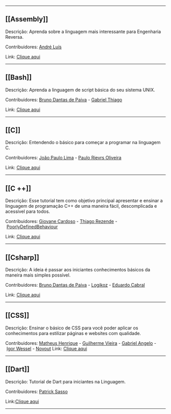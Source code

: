----
## [[Assembly]]

Descrição: Aprenda sobre a linguagem mais interessante para Engenharia Reversa.

Contribuidores: [André Luís](https://github.com/andreluispy)

Link: [Clique aqui](https://github.com/andreluispy/assembly4noobs)

-----
## [[Bash]]

Descrição: Aprenda a linguagem de script básica do seu sistema UNIX.

Contribuidores: [Bruno Dantas de Paiva](https://github.com/DantasB) - [Gabriel Thiago](https://github.com/gth1ago)

Link: [Clique aqui](https://github.com/DantasB/Bash4Noobs)

-----
## [[C]]
Descrição: Entendendo o básico para começar a programar na linguagem C.

Contribuidores: [João Paulo Lima](https://github.com/jpaulohe4rt) - [Paulo Rievrs Oliveira](https://github.com/paulorievrs)

Link: [Clique aqui](https://github.com/jpaulohe4rt/c4noobs)

-----
## [[C ++]]
Descrição: Esse tutorial tem como objetivo principal apresentar e ensinar a linguagem de programação C++ de uma maneira fácil, descomplicada e acessível para todos.

Contribuidores: [Giovane Cardoso](https://github.com/novout) - [Thiago Rezende](https://github.com/thiago-rezende) - [PoorlyDefinedBehaviour](https://github.com/PoorlyDefinedBehaviour)

Link: [Clique aqui](https://github.com/Novout/cpp4noobs)

-----
## [[Csharp]]
Descrição: A ideia é passar aos iniciantes conhecimentos básicos da maneira mais simples possível.

Contribuidores: [Bruno Dantas de Paiva](https://github.com/DantasB) - [Logikoz](https://github.com/Logikoz) - [Eduardo Cabral](https://github.com/eduardosbcabral)

Link: [Clique aqui](https://github.com/DantasB/CSharp4Noobs)

-----
## [[CSS]]
Descrição: Ensinar o básico de CSS para você poder aplicar os conhecimentos para estilizar páginas e websites com qualidade.

Contribuidores: [Matheus Henrique](https://github.com/mathh95) - [Guilherme Vieira](https://github.com/gitlherme) - [Gabriel Angelo](https://github.com/morninn) - [Igor Wessel](https://github.com/igorwessel) - [Novout](https://github.com/Novout)
Link: [Clique aqui](https://github.com/mathh95/css4noobs)

-----
## [[Dart]]
Descrição: Tutorial de Dart para iniciantes na Linguagem.

Contribuidores: [Patrick Sasso](https://github.com/pksasso)

Link:[Clique aqui](https://github.com/pksasso/dart4noobs)

-----
